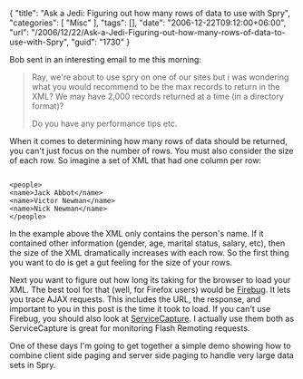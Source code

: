 {
	"title": "Ask a Jedi: Figuring out how many rows of data to use with Spry",
	"categories": [
		"Misc"
	],
	"tags": [],
	"date": "2006-12-22T09:12:00+06:00",
	"url": "/2006/12/22/Ask-a-Jedi-Figuring-out-how-many-rows-of-data-to-use-with-Spry",
	"guid": "1730"
}

Bob sent in an interesting email to me this morning:

<blockquote>
Ray, we're about to use spry on one of our sites but i was wondering what you
would recommend to be the max records to return in the XML?  We may have 2,000
records returned at a time (in a directory format)? 

Do you have any
performance tips etc.
</blockquote>

When it comes to determining how many rows of data should be returned, you can't just focus on the number of rows. You must also consider the size of each row. So imagine a set of XML that had one column per row:

<code>
&lt;people&gt;
&lt;name&gt;Jack Abbot&lt;/name&gt;
&lt;name&gt;Victor Newman&lt;/name&gt;
&lt;name&gt;Nick Newman&lt;/name&gt;
&lt;/people&gt;
</code>

In the example above the XML only contains the person's name. If it contained other information (gender, age, marital status, salary, etc), then the size of the XML dramatically increases with each row. So the first thing you want to do is get a gut feeling for the size of your rows. 

Next you want to figure out how long its taking for the browser to load your XML. The best tool for that (well, for Firefox users) would be <a href="http://www.getfirebug.com/">Firebug</a>. It lets you trace AJAX requests. This includes the URL, the response, and important to you in this post is the time it took to load. If you can't use Firebug, you should also look at <a href="http://kevinlangdon.com/serviceCapture/">ServiceCapture</a>.  I actually use them both as ServiceCapture is great for monitoring Flash Remoting requests.

One of these days I'm going to get together a simple demo showing how to combine client side paging and server side paging to handle very large data sets in Spry.